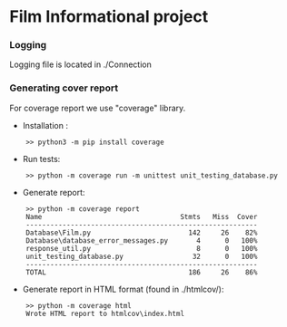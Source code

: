 # Film Informational project

### Logging
Logging file is located in ./Connection

### Generating cover report
For coverage report we use "coverage" library.

* Installation : 
```
    >> python3 -m pip install coverage
```

* Run tests: 
```
    >> python -m coverage run -m unittest unit_testing_database.py
```

* Generate report:
```
    >> python -m coverage report
    Name                                  Stmts   Miss  Cover
    ---------------------------------------------------------
    Database\Film.py                        142     26    82%
    Database\database_error_messages.py       4      0   100%
    response_util.py                          8      0   100%
    unit_testing_database.py                 32      0   100%
    ---------------------------------------------------------
    TOTAL                                   186     26    86%
```

* Generate report in HTML format (found in ./htmlcov/):
```
    >> python -m coverage html
    Wrote HTML report to htmlcov\index.html
```
